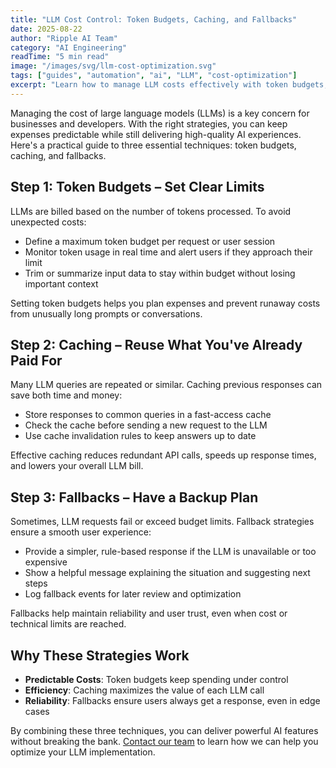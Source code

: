 ```yaml
---
title: "LLM Cost Control: Token Budgets, Caching, and Fallbacks"
date: 2025-08-22
author: "Ripple AI Team"
category: "AI Engineering"
readTime: "5 min read"
image: "/images/svg/llm-cost-optimization.svg"
tags: ["guides", "automation", "ai", "LLM", "cost-optimization"]
excerpt: "Learn how to manage LLM costs effectively with token budgets, intelligent caching, and smart fallback strategies."
---
```


Managing the cost of large language models (LLMs) is a key concern for businesses and developers. With the right strategies, you can keep expenses predictable while still delivering high-quality AI experiences. Here's a practical guide to three essential techniques: token budgets, caching, and fallbacks.

## Step 1: Token Budgets – Set Clear Limits

LLMs are billed based on the number of tokens processed. To avoid unexpected costs:

- Define a maximum token budget per request or user session
- Monitor token usage in real time and alert users if they approach their limit
- Trim or summarize input data to stay within budget without losing important context

Setting token budgets helps you plan expenses and prevent runaway costs from unusually long prompts or conversations.

## Step 2: Caching – Reuse What You've Already Paid For

Many LLM queries are repeated or similar. Caching previous responses can save both time and money:

- Store responses to common queries in a fast-access cache
- Check the cache before sending a new request to the LLM
- Use cache invalidation rules to keep answers up to date

Effective caching reduces redundant API calls, speeds up response times, and lowers your overall LLM bill.

## Step 3: Fallbacks – Have a Backup Plan

Sometimes, LLM requests fail or exceed budget limits. Fallback strategies ensure a smooth user experience:

- Provide a simpler, rule-based response if the LLM is unavailable or too expensive
- Show a helpful message explaining the situation and suggesting next steps
- Log fallback events for later review and optimization

Fallbacks help maintain reliability and user trust, even when cost or technical limits are reached.

## Why These Strategies Work

- **Predictable Costs**: Token budgets keep spending under control
- **Efficiency**: Caching maximizes the value of each LLM call
- **Reliability**: Fallbacks ensure users always get a response, even in edge cases

By combining these three techniques, you can deliver powerful AI features without breaking the bank. [Contact our team](#) to learn how we can help you optimize your LLM implementation.
